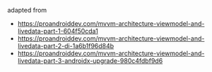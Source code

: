 adapted from
- https://proandroiddev.com/mvvm-architecture-viewmodel-and-livedata-part-1-604f50cda1
- https://proandroiddev.com/mvvm-architecture-viewmodel-and-livedata-part-2-di-1a6b1f96d84b
- https://proandroiddev.com/mvvm-architecture-viewmodel-and-livedata-part-3-androidx-upgrade-980c4fdbf9d6